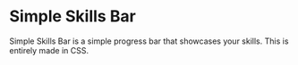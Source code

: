 Simple Skills Bar
====================
Simple Skills Bar is a simple progress bar that showcases your skills.
This is entirely made in CSS.
